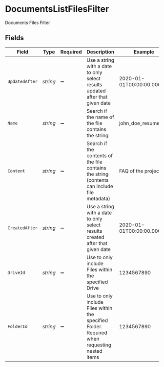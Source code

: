 # DocumentsListFilesFilter

Documents Files Filter


## Fields

| Field                                                                                        | Type                                                                                         | Required                                                                                     | Description                                                                                  | Example                                                                                      |
| -------------------------------------------------------------------------------------------- | -------------------------------------------------------------------------------------------- | -------------------------------------------------------------------------------------------- | -------------------------------------------------------------------------------------------- | -------------------------------------------------------------------------------------------- |
| `UpdatedAfter`                                                                               | *string*                                                                                     | :heavy_minus_sign:                                                                           | Use a string with a date to only select results updated after that given date                | 2020-01-01T00:00:00.000Z                                                                     |
| `Name`                                                                                       | *string*                                                                                     | :heavy_minus_sign:                                                                           | Search if the name of the file contains the string                                           | john_doe_resume.pdf                                                                          |
| `Content`                                                                                    | *string*                                                                                     | :heavy_minus_sign:                                                                           | Search if the contents of the file contains the string (contents can include file metadata)  | FAQ of the project                                                                           |
| `CreatedAfter`                                                                               | *string*                                                                                     | :heavy_minus_sign:                                                                           | Use a string with a date to only select results created after that given date                | 2020-01-01T00:00:00.000Z                                                                     |
| `DriveId`                                                                                    | *string*                                                                                     | :heavy_minus_sign:                                                                           | Use to only include Files within the specified Drive                                         | 1234567890                                                                                   |
| `FolderId`                                                                                   | *string*                                                                                     | :heavy_minus_sign:                                                                           | Use to only include Files within the specified Folder. Required when requesting nested items | 1234567890                                                                                   |